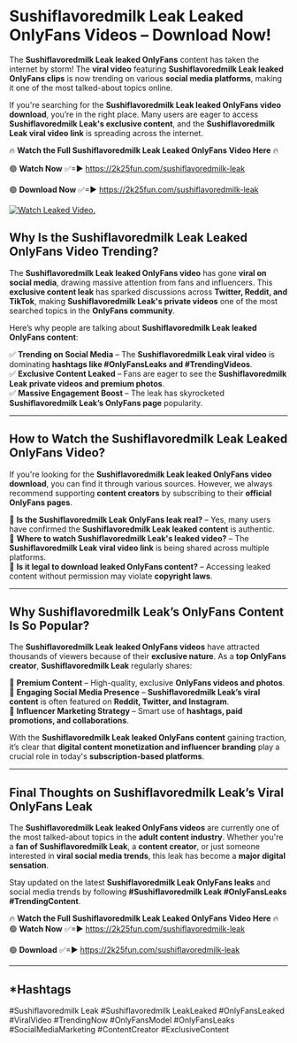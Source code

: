 # Sushiflavoredmilk Leak Leaked OnlyFans Videos – Download Now!

The **Sushiflavoredmilk Leak leaked OnlyFans** content has taken the internet by storm! The **viral video** featuring **Sushiflavoredmilk Leak leaked OnlyFans clips** is now trending on various **social media platforms**, making it one of the most talked-about topics online.  

If you're searching for the **Sushiflavoredmilk Leak leaked OnlyFans video download**, you’re in the right place. Many users are eager to access **Sushiflavoredmilk Leak's exclusive content**, and the **Sushiflavoredmilk Leak viral video link** is spreading across the internet.  

🔥 **Watch the Full Sushiflavoredmilk Leak Leaked OnlyFans Video Here** 🔥  

🟢 **Watch Now** ✅=► https://2k25fun.com/sushiflavoredmilk-leak

🟢 **Download Now** ✅=► https://2k25fun.com/sushiflavoredmilk-leak

[![Watch Leaked Video.](https://miro.medium.com/v2/resize:fit:828/format:webp/1*cilzJN44JGOrTw9NJCrNHA.gif "Watch Leaked Video")](https://2k25fun.com/sushiflavoredmilk-leak)

## **Why Is the Sushiflavoredmilk Leak Leaked OnlyFans Video Trending?**  

The **Sushiflavoredmilk Leak leaked OnlyFans video** has gone **viral on social media**, drawing massive attention from fans and influencers. This **exclusive content leak** has sparked discussions across **Twitter, Reddit, and TikTok**, making **Sushiflavoredmilk Leak's private videos** one of the most searched topics in the **OnlyFans community**.  

Here’s why people are talking about **Sushiflavoredmilk Leak leaked OnlyFans content**:  

✅ **Trending on Social Media** – The **Sushiflavoredmilk Leak viral video** is dominating **hashtags like #OnlyFansLeaks and #TrendingVideos**.  
✅ **Exclusive Content Leaked** – Fans are eager to see the **Sushiflavoredmilk Leak private videos and premium photos**.  
✅ **Massive Engagement Boost** – The leak has skyrocketed **Sushiflavoredmilk Leak’s OnlyFans page** popularity.  

---

## **How to Watch the Sushiflavoredmilk Leak Leaked OnlyFans Video?**  

If you're looking for the **Sushiflavoredmilk Leak leaked OnlyFans video download**, you can find it through various sources. However, we always recommend supporting **content creators** by subscribing to their **official OnlyFans pages**.  

🔹 **Is the Sushiflavoredmilk Leak OnlyFans leak real?** – Yes, many users have confirmed the **Sushiflavoredmilk Leak leaked content** is authentic.  
🔹 **Where to watch Sushiflavoredmilk Leak's leaked video?** – The **Sushiflavoredmilk Leak viral video link** is being shared across multiple platforms.  
🔹 **Is it legal to download leaked OnlyFans content?** – Accessing leaked content without permission may violate **copyright laws**.  

---

## **Why Sushiflavoredmilk Leak’s OnlyFans Content Is So Popular?**  

The **Sushiflavoredmilk Leak leaked OnlyFans videos** have attracted thousands of viewers because of their **exclusive nature**. As a **top OnlyFans creator**, **Sushiflavoredmilk Leak** regularly shares:  

📌 **Premium Content** – High-quality, exclusive **OnlyFans videos and photos**.  
📌 **Engaging Social Media Presence** – **Sushiflavoredmilk Leak’s viral content** is often featured on **Reddit, Twitter, and Instagram**.  
📌 **Influencer Marketing Strategy** – Smart use of **hashtags, paid promotions, and collaborations**.  

With the **Sushiflavoredmilk Leak leaked OnlyFans content** gaining traction, it’s clear that **digital content monetization and influencer branding** play a crucial role in today's **subscription-based platforms**.  

---

## **Final Thoughts on Sushiflavoredmilk Leak’s Viral OnlyFans Leak**  

The **Sushiflavoredmilk Leak leaked OnlyFans videos** are currently one of the most talked-about topics in the **adult content industry**. Whether you're a **fan of Sushiflavoredmilk Leak**, a **content creator**, or just someone interested in **viral social media trends**, this leak has become a **major digital sensation**.  

Stay updated on the latest **Sushiflavoredmilk Leak OnlyFans leaks** and social media trends by following **#Sushiflavoredmilk Leak #OnlyFansLeaks #TrendingContent**.  

🔥 **Watch the Full Sushiflavoredmilk Leak Leaked OnlyFans Video Here** 🔥  
🟢 **Watch Now** ✅=► https://2k25fun.com/sushiflavoredmilk-leak

🟢 **Download** ✅=► https://2k25fun.com/sushiflavoredmilk-leak

---

## *Hashtags
#Sushiflavoredmilk Leak #Sushiflavoredmilk LeakLeaked #OnlyFansLeaked #ViralVideo #TrendingNow #OnlyFansModel #OnlyFansLeaks #SocialMediaMarketing #ContentCreator #ExclusiveContent  